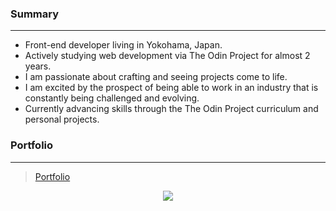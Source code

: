 ### Summary

---

- Front-end developer living in Yokohama, Japan.
- Actively studying web development via The Odin Project for almost 2 years.
- I am passionate about crafting and seeing projects come to life.
- I am excited by the prospect of being able to work in an industry that is constantly being challenged and evolving.
- Currently advancing skills through the The Odin Project curriculum and personal projects.

### Portfolio

---

> [Portfolio](https://dwylau.github.io/portfolio/)

<p align="center">
  <a href="https://skillicons.dev">
    <img src="https://skillicons.dev/icons?i=html,css,tailwind,js,ts,react,vite,webpack,jest,bash,nodejs,git,github,netlify,vscode&perline=5" />
  </a>
</p>


